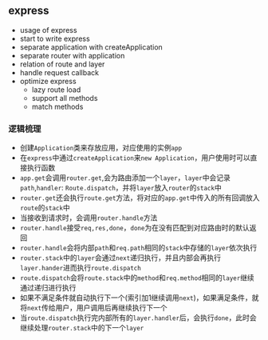 ## express
* usage of express
* start to write express
* separate application with createApplication
* separate router with application
* relation of route and layer
* handle request callback
* optimize express
  * lazy route load
  * support all methods
  * match methods

### 逻辑梳理
* 创建`Application`类来存放应用，对应使用的实例`app`
* 在`express`中通过`createApplication`来`new Application`，用户使用时可以直接执行函数
* `app.get`会调用`router.get`,会为路由添加一个`layer`，`layer`中会记录`path`,`handler`: `Route.dispatch`，并将`layer`放入`router`的`stack`中
* `router.get`还会执行`route.get`方法，将对应的`app.get`中传入的所有回调放入`route`的`stack`中
* 当接收到请求时，会调用`router.handle`方法
* `router.handle`接受`req,res,done`，`done`为在没有匹配到对应路由时的默认返回
* `router.handle`会将内部`path`和`req.path`相同的`stack`中存储的`layer`依次执行
* `router.stack`中的`layer`会通过`next`递归执行，并且内部会再执行`layer.hander`进而执行`route.dispatch`
* `route.dispatch`会将`route.stack`中的`method`和`req.method`相同的`layer`继续通过递归进行执行
* 如果不满足条件就自动执行下一个(索引加1继续调用`next`)，如果满足条件，就将`next`传给用户，用户调用后再继续执行下一个
* 当`route.dispatch`执行完内部所有的`layer.handler`后，会执行`done`，此时会继续处理`router.stack`中的下一个`layer`
